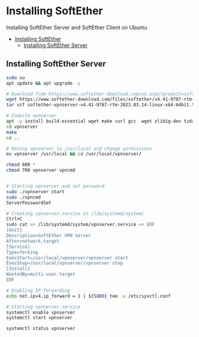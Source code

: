 # Installing SoftEther
Installing SoftEther Server and SoftEther Client on Ubuntu

- [Installing SoftEther](#installing-softether)
  - [Installing SoftEther Server](#installing-softether-server)

## Installing SoftEther Server 

```sh
sudo su
apt update && apt upgrade -y

# Download from https://www.softether-download.com/en.aspx?product=softether
wget https://www.softether-download.com/files/softether/v4.41-9787-rtm-2023.03.14-tree/Linux/SoftEther_VPN_Server/64bit_-_Intel_x64_or_AMD64/softether-vpnserver-v4.41-9787-rtm-2023.03.14-linux-x64-64bit.tar.gz
tar xzf softether-vpnserver-v4.41-9787-rtm-2023.03.14-linux-x64-64bit.tar.gz

# Compile vpnserver
apt -y install build-essential wget make curl gcc  wget zlib1g-dev tzdata git ibreadline-dev libncurses-dev libssl-dev 
cd vpnserver
make
cd ..

# Moving vpnserver to /usr/local and change permissions
mv vpnserver /usr/local && cd /usr/local/vpnserver/

chmod 600 *
chmod 700 vpnserver vpncmd


# Starting vpnserver and set password
sudo ./vpnserver start
sudo ./vpncmd
ServerPasswordSet

# Creating vpnserver.service in /lib/systemd/system/
Ctrl+C
sudo cat >> /lib/systemd/system/vpnserver.service << EOF
[Unit]
Description=SoftEther VPN Server
After=network.target
[Service]
Type=forking
ExecStart=/usr/local/vpnserver/vpnserver start
ExecStop=/usr/local/vpnserver/vpnserver stop
[Install]
WantedBy=multi-user.target
EOF

# Enabling IP forwarding
echo net.ipv4.ip_forward = 1 | ${SUDO} tee -a /etc/sysctl.conf

# Starting vpnserver.service 
systemctl enable vpnserver
systemctl start vpnserver

systemctl status vpnserver
```
